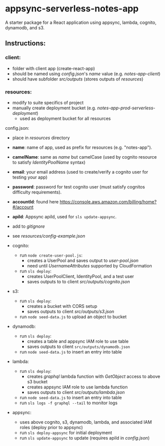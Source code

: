 # appsync-serverless-notes-app

A starter package for a React application using appsync, lambda, cognito, dynamodb, and s3.

## Instructions:


### client:

* folder with client app (create-react-app)
* should be named using *config.json*'s *name* value (e.g. *notes-app-client*)
* should have subfolder *src/outputs* (stores outputs of *resources*)

### resources:

* modify to suite specifics of project
* manually create deployment bucket (e.g. *notes-app-prod-serverless-deployment*)
  * used as deployment bucket for all resources


config.json:
* place in *resources* directory
* **name**: name of app, used as prefix for resources (e.g. "notes-app").
* **camelName**: same as *name* but camelCase (used by cognito resource to satisfy *IdentityPoolName* syntax)
* **email**: your email address (used to create/verify a cognito user for testing your app)
* **password**: password for test cognito user (must satisfy cognitos difficulty requirements).
* **accountId**: found here https://console.aws.amazon.com/billing/home?#/account
* **apiId**: Appsync apiId, used for `sls update-appsync`.
* add to *gitignore*
* see *resources/config-example.json*

* cognito:
  * run `node create-user-pool.js`:
    * creates a UserPool and saves output to *user-pool.json*
    * need until *UsernameAttributes* supported by CloudFormation
  * run `sls deploy`: 
    * creates UserPoolClient, IdentityPool, and a test user
    * saves outputs to to client *src/outputs/cognito.json*

* s3:
  * run `sls deploy`:
    * creates a bucket with CORS setup
    * saves outputs to client *src/outputs/s3.json*
  * run `node seed-data.js` to upload an object to bucket

* dynamodb:
  * run `sls deploy`:
    * creates a table and appsync IAM role to use table
    * saves outputs to client `src/outputs/dynamodb.json`
  * run `node seed-data.js` to insert an entry into table

* lambda:
  * run `sls deploy`:
    * creates *graphql* lambda function with *GetObject* access to above s3 bucket
    * creates appsync IAM role to use lambda function
    * saves outputs to client *src/outputs/lambda.json*
  * run `node seed-data.js` to insert an entry into table
  * run `sls logs -f graphql --tail` to monitor logs

* appsync:
  * uses above cognito, s3, dynamodb, lambda, and associated IAM roles (deploy prior to appsync)
  * run `sls deploy-appsync` for initial deployment
  * run `sls update-appsync` to update (requires apiId in *config.json*)

